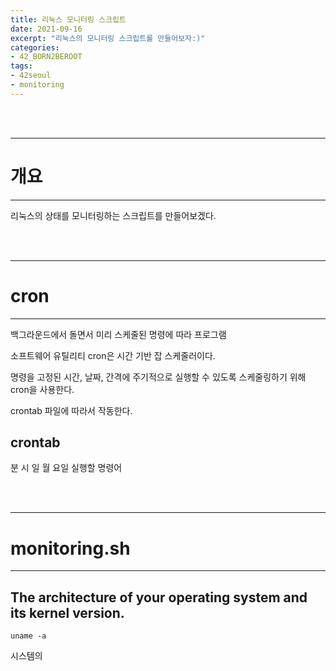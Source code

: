 ```yaml
---
title: 리눅스 모니터링 스크립트
date: 2021-09-16
excerpt: "리눅스의 모니터링 스크립트를 만들어보자:)"
categories:
- 42_BORN2BEROOT
tags:
- 42seoul
- monitoring
---
```



<br />
<br />

---

# 개요

---

리눅스의 상태를 모니터링하는 스크립트를 만들어보겠다.



<br />
<br />

---

# cron

---

백그라운드에서 돌면서 미리 스케줄된 명령에 따라 프로그램

소프트웨어 유틸리티 cron은 시간 기반 잡 스케줄러이다.

명령을 고정된 시간, 날짜, 간격에 주기적으로 실행할 수 있도록 스케줄링하기 위해 cron을 사용한다.

crontab 파일에 따라서 작동한다.

## crontab

분 시 일 월 요일 실행할 명령어

<br />
<br />

---

# monitoring.sh

---

## The architecture of your operating system and its kernel version.

`uname -a`

시스템의
